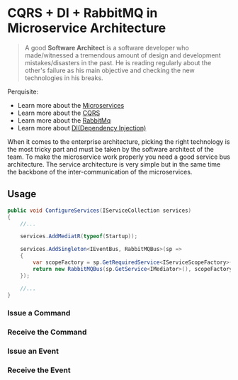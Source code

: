 # CQRS + DI + RabbitMQ in Microservice Architecture

> A good **Software Architect** is a software developer who made/witnessed a tremendous amount of design and development mistakes/disasters in the past. He is reading regularly about the other's failure as his main objective and checking the new technologies in his breaks.   

Perquisite: 
- Learn more about the [Microservices]("https://docs.microsoft.com/en-us/dotnet/architecture/microservices/")
- Learn more about the [CQRS]("https://docs.microsoft.com/en-us/azure/architecture/patterns/cqrs") 
- Learn more about the [RabbitMq]("https://docs.microsoft.com/en-us/dotnet/architecture/microservices/multi-container-microservice-net-applications/rabbitmq-event-bus-development-test-environment")
- Learn more about [DI(Dependency Injection)]("https://docs.microsoft.com/en-us/aspnet/core/fundamentals/dependency-injection?view=aspnetcore-3.1") 

When it comes to the enterprise architecture, picking the right technology is the most tricky part and must be taken by the software architect of the team. To make the microservice work properly you need a good service bus architecture. The service architecture is very simple but in the same time the backbone of the inter-communication of the microservices. 

## Usage

```c#
public void ConfigureServices(IServiceCollection services)
{
    //...

    services.AddMediatR(typeof(Startup));

    services.AddSingleton<IEventBus, RabbitMQBus>(sp =>
    {
        var scopeFactory = sp.GetRequiredService<IServiceScopeFactory>();
        return new RabbitMQBus(sp.GetService<IMediator>(), scopeFactory);
    });

    //...
}
```
### Issue a Command 

### Receive the Command 

### Issue an Event

### Receive the Event 



